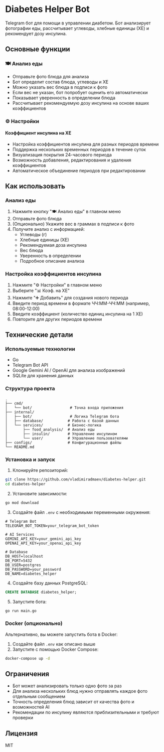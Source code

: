 # Diabetes Helper Bot

Telegram бот для помощи в управлении диабетом. Бот анализирует фотографии еды, рассчитывает углеводы, хлебные единицы (ХЕ) и рекомендует дозу инсулина.

## Основные функции

### 🍽️ Анализ еды
- Отправьте фото блюда для анализа
- Бот определит состав блюда, углеводы и ХЕ
- Можно указать вес блюда в подписи к фото
- Если вес не указан, бот попробует оценить его автоматически
- Показывает уверенность в определении блюда
- Рассчитывает рекомендуемую дозу инсулина на основе ваших коэффициентов

### ⚙️ Настройки
#### Коэффициент инсулина на ХЕ
- Настройка коэффициентов инсулина для разных периодов времени
- Поддержка нескольких временных периодов в течение суток
- Визуализация покрытия 24-часового периода
- Возможность добавления, редактирования и удаления коэффициентов
- Автоматическое объединение периодов при редактировании

## Как использовать

### Анализ еды
1. Нажмите кнопку "🍽️ Анализ еды" в главном меню
2. Отправьте фото блюда
3. (Опционально) Укажите вес в граммах в подписи к фото
4. Получите анализ с информацией:
   - Углеводы (г)
   - Хлебные единицы (ХЕ)
   - Рекомендуемая доза инсулина
   - Вес блюда
   - Уверенность в определении
   - Подробное описание анализа

### Настройка коэффициентов инсулина
1. Нажмите "⚙️ Настройки" в главном меню
2. Выберите "📊 Коэф. на ХЕ"
3. Нажмите "➕ Добавить" для создания нового периода
4. Введите период времени в формате ЧЧ:ММ-ЧЧ:ММ (например, 08:00-12:00)
5. Введите коэффициент (количество единиц инсулина на 1 ХЕ)
6. Повторите для других периодов времени

## Технические детали

### Используемые технологии
- Go
- Telegram Bot API
- Google Gemini AI / OpenAI для анализа изображений
- SQLite для хранения данных

### Структура проекта
```
.
├── cmd/
│   └── bot/                 # Точка входа приложения
├── internal/
│   ├── bot/                 # Логика Telegram бота
│   ├── database/           # Работа с базой данных
│   └── services/           # Бизнес-логика
│       ├── food_analysis/  # Анализ еды
│       ├── insulin/        # Управление инсулином
│       └── user/           # Управление пользователями
├── configs/                # Конфигурационные файлы
└── README.md
```

### Установка и запуск

1. Клонируйте репозиторий:
```bash
git clone https://github.com/vladimiradmaev/diabetes-helper.git
cd diabetes-helper
```

2. Установите зависимости:
```bash
go mod download
```

3. Создайте файл `.env` с необходимыми переменными окружения:
```env
# Telegram Bot
TELEGRAM_BOT_TOKEN=your_telegram_bot_token

# AI Services
GEMINI_API_KEY=your_gemini_api_key
OPENAI_API_KEY=your_openai_api_key

# Database
DB_HOST=localhost
DB_PORT=5432
DB_USER=postgres
DB_PASSWORD=your_password
DB_NAME=diabetes_helper
```

4. Создайте базу данных PostgreSQL:
```sql
CREATE DATABASE diabetes_helper;
```

5. Запустите бота:
```bash
go run main.go
```

### Docker (опционально)

Альтернативно, вы можете запустить бота в Docker:

1. Создайте файл `.env` как описано выше
2. Запустите с помощью Docker Compose:
```bash
docker-compose up -d
```

## Ограничения

- Бот может анализировать только одно фото за раз
- Для анализа нескольких блюд нужно отправлять каждое фото отдельным сообщением
- Точность определения блюд зависит от качества фото и возможностей AI
- Рекомендации по инсулину являются приблизительными и требуют проверки

## Лицензия

MIT 